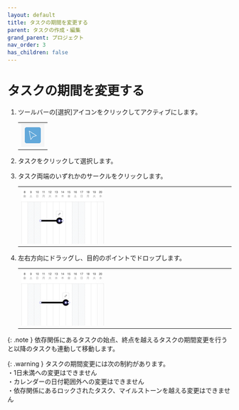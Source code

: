 ```yaml
---
layout: default
title: タスクの期間を変更する
parent: タスクの作成・編集
grand_parent: プロジェクト
nav_order: 3
has_children: false
---
```


# タスクの期間を変更する

1. ツールバーの[選択]アイコンをクリックしてアクティブにします。

   <table><tr><td>
   <img src="/assets/images/activetool-selection.png" width="52px">
   </td></tr></table>

2. タスクをクリックして選択します。
3. タスク両端のいずれかのサークルをクリックします。

   <table><tr><td>
   <img src="/assets/images/projects/task/change-period-task/1.png" width="40%">
   </td></tr></table>

4. 左右方向にドラッグし、目的のポイントでドロップします。

   <table><tr><td>
   <img src="/assets/images/projects/task/change-period-task/2.png" width="40%">
   </td></tr></table>

{: .note }
依存関係にあるタスクの始点、終点を越えるタスクの期間変更を行うと以降のタスクも連動して移動します。    

{: .warning }
タスクの期間変更には次の制約があります。  
・1日未満への変更はできません  
・カレンダーの日付範囲外への変更はできません  
・依存関係にあるロックされたタスク、マイルストーンを越える変更はできません